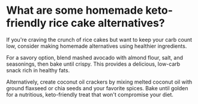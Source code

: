 # What are some homemade keto-friendly rice cake alternatives?

If you're craving the crunch of rice cakes but want to keep your carb count low, consider making homemade alternatives using healthier ingredients.

For a savory option, blend mashed avocado with almond flour, salt, and seasonings, then bake until crispy. This provides a delicious, low-carb snack rich in healthy fats.

Alternatively, create coconut oil crackers by mixing melted coconut oil with ground flaxseed or chia seeds and your favorite spices. Bake until golden for a nutritious, keto-friendly treat that won't compromise your diet.